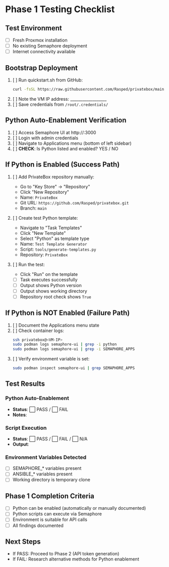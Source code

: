 # Phase 1 Testing Checklist

## Test Environment
- [ ] Fresh Proxmox installation
- [ ] No existing Semaphore deployment
- [ ] Internet connectivity available

## Bootstrap Deployment
1. [ ] Run quickstart.sh from GitHub:
   ```bash
   curl -fsSL https://raw.githubusercontent.com/Rasped/privatebox/main/quickstart.sh | sudo bash
   ```
2. [ ] Note the VM IP address: __________________
3. [ ] Save credentials from `/root/.credentials/`

## Python Auto-Enablement Verification
1. [ ] Access Semaphore UI at http://<VM-IP>:3000
2. [ ] Login with admin credentials
3. [ ] Navigate to Applications menu (bottom of left sidebar)
4. [ ] **CHECK**: Is Python listed and enabled? YES / NO

## If Python is Enabled (Success Path)
1. [ ] Add PrivateBox repository manually:
   - Go to "Key Store" → "Repository"
   - Click "New Repository"
   - Name: `PrivateBox`
   - Git URL: `https://github.com/Rasped/privatebox.git`
   - Branch: `main`
   
2. [ ] Create test Python template:
   - Navigate to "Task Templates"
   - Click "New Template"
   - Select "Python" as template type
   - Name: `Test Template Generator`
   - Script: `tools/generate-templates.py`
   - Repository: `PrivateBox`
   
3. [ ] Run the test:
   - Click "Run" on the template
   - [ ] Task executes successfully
   - [ ] Output shows Python version
   - [ ] Output shows working directory
   - [ ] Repository root check shows `True`

## If Python is NOT Enabled (Failure Path)
1. [ ] Document the Applications menu state
2. [ ] Check container logs:
   ```bash
   ssh privatebox@<VM-IP>
   sudo podman logs semaphore-ui | grep -i python
   sudo podman logs semaphore-ui | grep -i SEMAPHORE_APPS
   ```
3. [ ] Verify environment variable is set:
   ```bash
   sudo podman inspect semaphore-ui | grep SEMAPHORE_APPS
   ```

## Test Results

### Python Auto-Enablement
- **Status**: ⬜ PASS / ⬜ FAIL
- **Notes**: 

### Script Execution
- **Status**: ⬜ PASS / ⬜ FAIL / ⬜ N/A
- **Output**: 

### Environment Variables Detected
- [ ] SEMAPHORE_* variables present
- [ ] ANSIBLE_* variables present
- [ ] Working directory is temporary clone

## Phase 1 Completion Criteria
- [ ] Python can be enabled (automatically or manually documented)
- [ ] Python scripts can execute via Semaphore
- [ ] Environment is suitable for API calls
- [ ] All findings documented

## Next Steps
- If PASS: Proceed to Phase 2 (API token generation)
- If FAIL: Research alternative methods for Python enablement